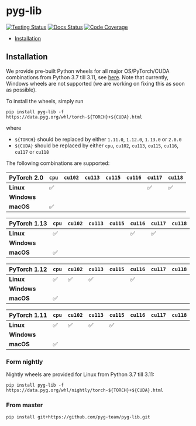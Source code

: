 [testing-image]: https://github.com/pyg-team/pyg-lib/actions/workflows/testing.yml/badge.svg
[testing-url]: https://github.com/pyg-team/pyg-lib/actions/workflows/testing.yml
[docs-image]: https://readthedocs.org/projects/pyg-lib/badge/?version=latest
[docs-url]: https://pyg-lib.readthedocs.io/en/latest/?badge=latest
[coverage-image]: https://codecov.io/gh/pyg-team/pyg-lib/branch/master/graph/badge.svg
[coverage-url]: https://codecov.io/github/pyg-team/pyg-lib?branch=master

# pyg-lib

[![Testing Status][testing-image]][testing-url]
[![Docs Status][docs-image]][docs-url]
[![Code Coverage][coverage-image]][coverage-url]

* [Installation](#installation)

## Installation

We provide pre-built Python wheels for all major OS/PyTorch/CUDA combinations from Python 3.7 till 3.11, see [here](https://data.pyg.org/whl).
Note that currently, Windows wheels are not supported (we are working on fixing this as soon as possible).

To install the wheels, simply run

```
pip install pyg-lib -f https://data.pyg.org/whl/torch-${TORCH}+${CUDA}.html
```

where

* `${TORCH}` should be replaced by either `1.11.0`, `1.12.0`, `1.13.0` or `2.0.0`
* `${CUDA}` should be replaced by either `cpu`, `cu102`, `cu113`, `cu115`, `cu116`, `cu117` or `cu118`

The following combinations are supported:

| PyTorch 2.0  | `cpu` | `cu102` | `cu113` | `cu115` | `cu116` | `cu117` | `cu118` |
|--------------|-------|---------|---------|---------|---------|---------|---------|
| **Linux**    | ✅    |         |         |         |         | ✅      | ✅      |
| **Windows**  |       |         |         |         |         |         |         |
| **macOS**    | ✅    |         |         |         |         |         |         |

| PyTorch 1.13 | `cpu` | `cu102` | `cu113` | `cu115` | `cu116` | `cu117` | `cu118` |
|--------------|-------|---------|---------|---------|---------|---------|---------|
| **Linux**    | ✅    |         |         |         | ✅      | ✅      |         |
| **Windows**  |       |         |         |         |         |         |         |
| **macOS**    | ✅    |         |         |         |         |         |         |

| PyTorch 1.12 | `cpu` | `cu102` | `cu113` | `cu115` | `cu116` | `cu117` | `cu118` |
|--------------|-------|---------|---------|---------|---------|---------|---------|
| **Linux**    | ✅    | ✅      | ✅      |         | ✅      |         |         |
| **Windows**  |       |         |         |         |         |         |         |
| **macOS**    | ✅    |         |         |         |         |         |         |

| PyTorch 1.11 | `cpu` | `cu102` | `cu113` | `cu115` | `cu116` | `cu117` | `cu118` |
|--------------|-------|---------|---------|---------|---------|---------|---------|
| **Linux**    | ✅    | ✅      | ✅      | ✅      |         |         |         |
| **Windows**  |       |         |         |         |         |         |         |
| **macOS**    | ✅    |         |         |         |         |         |         |

### Form nightly

Nightly wheels are provided for Linux from Python 3.7 till 3.11:

```
pip install pyg-lib -f https://data.pyg.org/whl/nightly/torch-${TORCH}+${CUDA}.html
```

### From master

```
pip install git+https://github.com/pyg-team/pyg-lib.git
```
